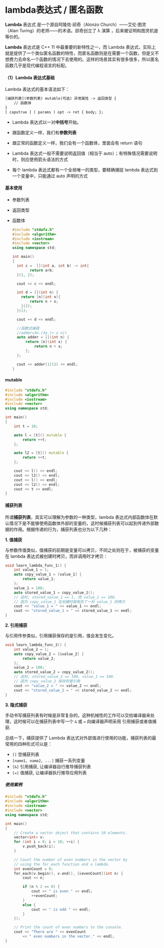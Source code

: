 

# lambda表达式 / 匿名函数

**Lambda** 表达式  是一个源自阿隆佐·邱奇（Alonzo Church）——艾伦·图灵（Alan Turing）的老师——的术语。邱奇创立了 λ 演算 ，后来被证明和图灵机是等价的。

**Lambda** 表达式是 C++ 11 中最重要的新特性之一，而 Lambda 表达式，实际上就是提供了一个类似匿名函数的特性，而匿名函数则是在需要一个函数，但是又不想费力去命名一个函数的情况下去使用的。这样的场景其实有很多很多，所以匿名函数几乎是现代编程语言的标配。



#### （1）Lambda 表达式基础



Lambda 表达式的基本语法如下：

```txt
[捕获列表](参数列表) mutable(可选) 异常属性 -> 返回类型 {
    // 函数体
}
[ caputrue ] ( params ) opt -> ret { body; };
```

- Lambda 表达式以一对**中括号**开始。

- 跟函数定义一样，我们有**参数列表**

- 跟正常的函数定义一样，我们会有一个函数体，里面会有 return 语句

- Lambda 表达式一般不需要说明返回值（相当于 auto）；有特殊情况需要说明时，则应使用箭头语法的方式

- 每个 lambda 表达式都有一个全局唯一的类型，要精确捕捉 lambda 表达式到一个变量中，只能通过 auto 声明的方式



#### 基本使用

- 参数列表

- 返回类型

- 函数体

  ```C++
  #include "stdafx.h"
  #include <algorithm>
  #include <iostream>
  #include <vector>
  using namespace std;
  
  int main()
  {
    int c =  [](int a, int b) -> int{
          return a+b;
    }(1, 2);
  
    cout << c << endl;
  
    int d = [](int n) {
      return [n](int x){
          return n + x;
      }(2);
    }(1);
  
    cout << d << endl;
  
    //函数式编程
    //adder=λn.(λx.(+ x n))
    auto adder = [](int n) {
        return [n](int x) {
            return n + x;
        };
    };
  
    cout << adder(1)(2) << endl;
  }
  ```

#### mutable

```c++
#include "stdafx.h"
#include <algorithm>
#include <iostream>
#include <vector>
using namespace std;

int main()
{
    int t = 10;

    auto l = [t]() mutable {
        return ++t;
    };

    auto l2 = [t]() mutable {
        return ++t;
    };

    cout << l() << endl;
    cout << l2() << endl;
    cout << l() << endl;
    cout << l2() << endl;
    cout << t << endl;
}
```



#### 捕获列表



所谓**捕获列表**，其实可以理解为参数的一种类型，lambda 表达式内部函数体在默认情况下是不能够使用函数体外部的变量的，这时候捕获列表可以起到传递外部数据的作用。根据传递的行为，捕获列表也分为以下几种：

**1. 值捕获**

与参数传值类似，值捕获的前期是变量可以拷贝，不同之处则在于，被捕获的变量在 lambda 表达式被创建时拷贝，而非调用时才拷贝：

```cpp
void learn_lambda_func_1() {
    int value_1 = 1;
    auto copy_value_1 = [value_1] {
        return value_1;
    };
    value_1 = 100;
    auto stored_value_1 = copy_value_1();
    // 这时, stored_value_1 == 1, 而 value_1 == 100.
    // 因为 copy_value_1 在创建时就保存了一份 value_1 的拷贝
    cout << "value_1 = " << value_1 << endl;
    cout << "stored_value_1 = " << stored_value_1 << endl;
}
```

**2. 引用捕获**

与引用传参类似，引用捕获保存的是引用，值会发生变化。

```cpp
void learn_lambda_func_2() {
    int value_2 = 1;
    auto copy_value_2 = [&value_2] {
        return value_2;
    };
    value_2 = 100;
    auto stored_value_2 = copy_value_2();
    // 这时, stored_value_2 == 100, value_1 == 100.
    // 因为 copy_value_2 保存的是引用
    cout << "value_2 = " << value_2 << endl;
    cout << "stored_value_2 = " << stored_value_2 << endl;
}
```

**3. 隐式捕获**

手动书写捕获列表有时候是非常复杂的，这种机械性的工作可以交给编译器来处理，这时候可以在捕获列表中写一个 `&` 或 `=` 向编译器声明采用 引用捕获或者值捕获.

总结一下，捕获提供了 Lambda 表达式对外部值进行使用的功能，捕获列表的最常用的四种形式可以是：

- `[]` 空捕获列表
- `[name1, name2, ...]` 捕获一系列变量
- `[&]` 引用捕获, 让编译器自行推导捕获列表
- `[=]` 值捕获, 让编译器执行推导应用列表

##### 使用案例

```C++
#include "stdafx.h"
#include <algorithm>
#include <iostream>
#include <vector>
using namespace std;

int main()
{
    // Create a vector object that contains 10 elements.
    vector<int> v;
    for (int i = 0; i < 10; ++i) {
        v.push_back(i);
    }

    // Count the number of even numbers in the vector by 
    // using the for_each function and a lambda.
    int evenCount = 0;
    for_each(v.begin(), v.end(), [&evenCount](int n) {
        cout << n;

        if (n % 2 == 0) {
            cout << " is even " << endl;
            ++evenCount;
        }
        else {
            cout << " is odd " << endl;
        }
    });

    // Print the count of even numbers to the console.
    cout << "There are " << evenCount
        << " even numbers in the vector." << endl;
}
```

